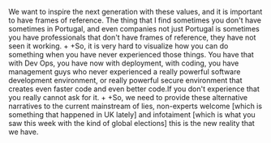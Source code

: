 We want to inspire the next generation with these values, and it is important to have frames of reference. The thing that I find sometimes you don't have sometimes in Portugal, and even companies not just Portugal is sometimes you have professionals that don't have frames of reference, they have not seen it working.
 +
 +So, it is very hard to visualize how you can do something when you have never experienced those things. You have that with Dev Ops, you have now with deployment, with coding, you have management guys who never experienced a really powerful software development environment, or really powerful secure environment that creates even faster code and even better code.If you don't experience that you really cannot ask for it.
 +
 +So, we need to provide these alternative narratives to the current mainstream of lies, non-experts welcome [which is something that happened in UK lately] and infotaiment [which is what you saw this week with the kind of global elections] this is the new reality that we have.
